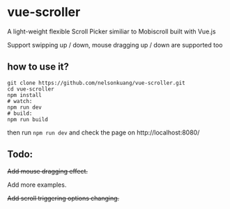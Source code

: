 # vue-scroller
A light-weight flexible Scroll Picker similiar to Mobiscroll built with Vue.js

Support swipping up / down, mouse dragging up / down are supported too

## how to use it?

```
git clone https://github.com/nelsonkuang/vue-scroller.git
cd vue-scroller
npm install
# watch:
npm run dev
# build:
npm run build
```

then run `npm run dev` and check the page on http://localhost:8080/ 

## Todo:

~~Add mouse dragging effect.~~

Add more examples.

~~Add scroll triggering options changing.~~
